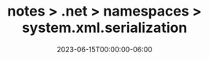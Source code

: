 ---
title: notes > .net > namespaces > system.xml.serialization
date: 2023-06-15T00:00:00-06:00
draft: false
---